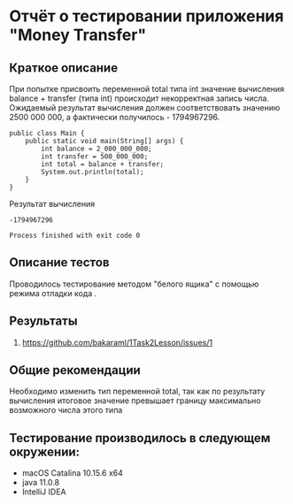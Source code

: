 # Отчёт о тестировании приложения "Money Transfer"

## Краткое описание

При попытке присвоить переменной total типа int значение вычисления balance + transfer (типа int) происходит некорректная запись числа.  Ожидаемый результат вычисления должен соответствовать значению 2500 000 000, а фактически получилось - 1794967296. 

```
public class Main {
    public static void main(String[] args) {
        int balance = 2_000_000_000;
        int transfer = 500_000_000;
        int total = balance + transfer;
        System.out.println(total);
    }
}
```
Результат вычисления

```
-1794967296

Process finished with exit code 0
```

## Описание тестов

Проводилось тестирование методом "белого ящика" с помощью режима отладки кода .

## Результаты

1. https://github.com/bakaraml/1Task2Lesson/issues/1

## Общие рекомендации

Необходимо изменить тип переменной total, так как по результату вычисления итоговое значение превышает границу максимально возможного числа этого типа 

## Тестирование производилось в следующем окружении:

* macOS Catalina 10.15.6 x64 
* java 11.0.8
* IntelliJ IDEA